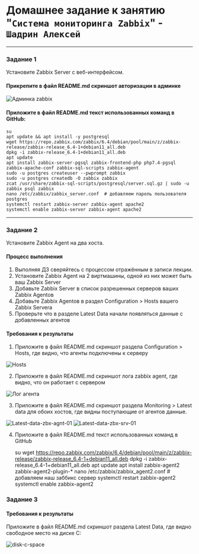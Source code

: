 # Домашнее задание к занятию "`Система мониторинга Zabbix`" - `Шадрин Алексей`

---

### Задание 1

Установите Zabbix Server с веб-интерфейсом.

#### Прикрепите в файл README.md скриншот авторизации в админке

![Админка zabbix](https://github.com/AleksShadrin/netology/blob/main/9-02-Zabbix/1.png)

#### Приложите в файл README.md текст использованных команд в GitHub:

    su
    apt update && apt install -y postgresql
    wget https://repo.zabbix.com/zabbix/6.4/debian/pool/main/z/zabbix-release/zabbix-release_6.4-1+debian11_all.deb
    dpkg -i zabbix-release_6.4-1+debian11_all.deb
    apt update
    apt install zabbix-server-pgsql zabbix-frontend-php php7.4-pgsql zabbix-apache-conf zabbix-sql-scripts zabbix-agent
    sudo -u postgres createuser --pwprompt zabbix
    sudo -u postgres createdb -O zabbix zabbix
    zcat /usr/share/zabbix-sql-scripts/postgresql/server.sql.gz | sudo -u zabbix psql zabbix
    nano /etc/zabbix/zabbix_server.conf  # добавляем пароль пользователя postgres
    systemctl restart zabbix-server zabbix-agent apache2
    systemctl enable zabbix-server zabbix-agent apache2 

---

### Задание 2 

Установите Zabbix Agent на два хоста.

#### Процесс выполнения
1. Выполняя ДЗ сверяйтесь с процессом отражённым в записи лекции.
2. Установите Zabbix Agent на 2 виртмашины, одной из них может быть ваш Zabbix Server
3. Добавьте Zabbix Server в список разрешенных серверов ваших Zabbix Agentов
4. Добавьте Zabbix Agentов в раздел Configuration > Hosts вашего Zabbix Servera
5. Проверьте что в разделе Latest Data начали появляться данные с добавленных агентов

#### Требования к результаты 
1. Приложите в файл README.md скриншот раздела Configuration > Hosts, где видно, что агенты подключены к серверу

![Hosts](https://github.com/AleksShadrin/netology/blob/main/9-02-Zabbix/2.png)

2. Приложите в файл README.md скриншот лога zabbix agent, где видно, что он работает с сервером

![Лог агента](https://github.com/AleksShadrin/netology/blob/main/9-02-Zabbix/3.png)

3. Приложите в файл README.md скриншот раздела Monitoring > Latest data для обоих хостов, где видны поступающие от агентов данные.

![Latest-data-zbx-agnt-01](https://github.com/AleksShadrin/netology/blob/main/9-02-Zabbix/4.png)
![Latest-data-zbx-srv-01](https://github.com/AleksShadrin/netology/blob/main/9-02-Zabbix/5.png)

4. Приложите в файл README.md текст использованных команд в GitHub

    su
    wget https://repo.zabbix.com/zabbix/6.4/debian/pool/main/z/zabbix-release/zabbix-release_6.4-1+debian11_all.deb
    dpkg -i zabbix-release_6.4-1+debian11_all.deb
    apt update
    apt install zabbix-agent2  zabbix-agent2-plugin-*
    nano /etc/zabbix/zabbix_agent2.conf # добавляем наш заббикс сервер
    systemctl restart zabbix-agent2
    systemctl enable zabbix-agent2


### Задание 3 
#### Требования к результаты
Приложите в файл README.md скриншот раздела Latest Data, где видно свободное место на диске C:

![disk-c-space](https://github.com/AleksShadrin/netology/blob/main/9-02-Zabbix/6.png)
